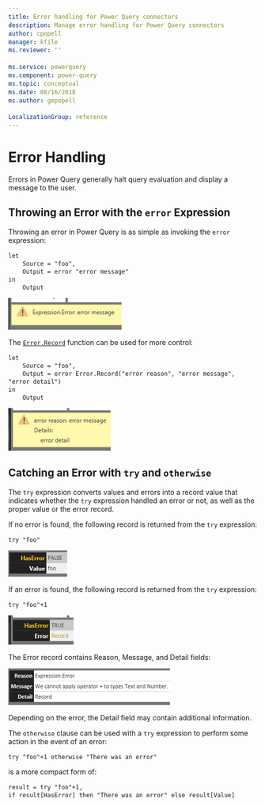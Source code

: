 ```yaml
---
title: Error handling for Power Query connectors
description: Manage error handling for Power Query connectors
author: cpopell
manager: kfile
ms.reviewer: ''

ms.service: powerquery
ms.component: power-query
ms.topic: conceptual
ms.date: 08/16/2018
ms.author: gepopell

LocalizationGroup: reference
---
```


# Error Handling
Errors in Power Query generally halt query evaluation and display a message to the user.

## Throwing an Error with the `error` Expression
Throwing an error in Power Query is as simple as invoking the `error` expression:
```
let
    Source = "foo",
    Output = error "error message"
in
    Output
```

![An example of an Expression.Error error message](images/expressionError.png)

The [`Error.Record`](https://msdn.microsoft.com/en-us/query-bi/m/error-record) function can be used for more control:
```
let
    Source = "foo",
    Output = error Error.Record("error reason", "error message", "error detail")
in
    Output
```

![An example of an Expression.Error error message with more details](images/expressionError2.png)

## Catching an Error with `try` and `otherwise`
The `try` expression converts values and errors into a record value that indicates whether the `try` expression handled an error or not, as well as the proper value or the error record.

If no error is found, the following record is returned from the `try` expression:
```
try "foo"
```
![HasError false with value](images/HasErrorFalse.png)

If an error is found, the following record is returned from the `try` expression:
```
try "foo"+1
```
![HasError true with error record](images/HasErrorTrue.png)

The Error record contains Reason, Message, and Detail fields:

![Content of error record](images/ErrorRecord.png)

Depending on the error, the Detail field may contain additional information.

The `otherwise` clause can be used with a `try` expression to perform some action in the event of an error:
```
try "foo"+1 otherwise "There was an error"
```
is a more compact form of:
```
result = try "foo"+1,
if result[HasError] then "There was an error" else result[Value]
``` 
